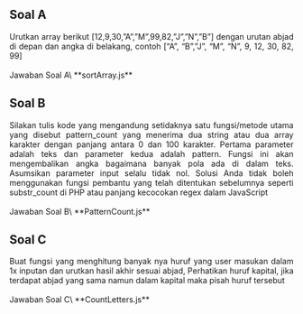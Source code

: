 ## Soal A
<div align="justify">Urutkan array berikut [12,9,30,”A”,”M”,99,82,”J”,”N”,”B”] dengan urutan abjad di depan dan angka di belakang, contoh [“A”, “B”,”J”, “M”, “N”, 9, 12, 30, 82, 99]</div>
<br/>
Jawaban Soal A\
**sortArray.js**

## Soal B
<div align="justify">Silakan tulis kode yang mengandung setidaknya satu fungsi/metode utama yang disebut pattern_count yang menerima dua string atau dua array karakter dengan panjang antara 0 dan 100 karakter. Pertama parameter adalah teks dan parameter kedua adalah pattern. Fungsi ini akan mengembalikan angka bagaimana banyak pola ada di dalam teks. Asumsikan parameter input selalu tidak nol. Solusi Anda tidak boleh menggunakan fungsi pembantu yang telah ditentukan sebelumnya seperti substr_count di PHP atau panjang kecocokan regex dalam JavaScript</div>
<br/>
Jawaban Soal B\
**PatternCount.js**

## Soal C
<div align="justify">Buat fungsi yang menghitung banyak nya huruf yang user masukan dalam 1x inputan dan urutkan hasil akhir sesuai abjad, Perhatikan huruf kapital, jika terdapat abjad yang sama namun dalam kapital maka pisah huruf tersebut</div>
<br/>
Jawaban Soal C\
**CountLetters.js**
